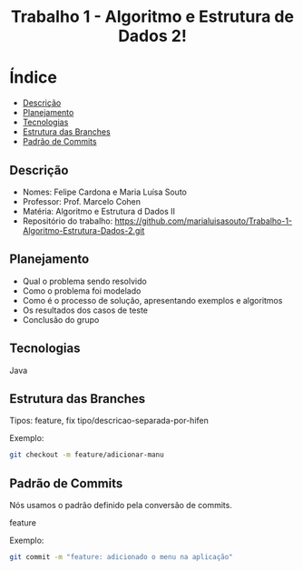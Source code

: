 <h1 align="center"> Trabalho 1 - Algoritmo e Estrutura de Dados 2! </h1>

# Índice

- [Descrição](#Descrição)
- [Planejamento](#Planejamento)
- [Tecnologias](#Tecnologias)
- [Estrutura das Branches](#EstruturadasBranches)
- [Padrão de Commits](#PadrãodeCommits)


## Descrição
- Nomes: Felipe Cardona e Maria Luísa Souto 
- Professor: Prof. Marcelo Cohen
- Matéria: Algoritmo e Estrutura d Dados II
- Repositório do trabalho: https://github.com/marialuisasouto/Trabalho-1-Algoritmo-Estrutura-Dados-2.git


## Planejamento
- Qual o problema sendo resolvido
- Como o problema foi modelado
- Como é o processo de solução, apresentando exemplos e algoritmos
- Os resultados dos casos de teste
- Conclusão do grupo


## Tecnologias
Java

## Estrutura das Branches

Tipos: feature, fix
tipo/descricao-separada-por-hifen

Exemplo:

```bash
git checkout -m feature/adicionar-manu
```

## Padrão de Commits
Nós usamos o padrão definido pela conversão de commits.

feature

Exemplo:
```bash
git commit -m "feature: adicionado o menu na aplicação"
```

